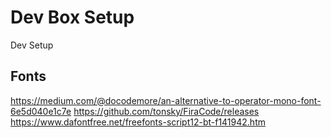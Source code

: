 # Dev Box Setup
Dev Setup


## Fonts
https://medium.com/@docodemore/an-alternative-to-operator-mono-font-6e5d040e1c7e
https://github.com/tonsky/FiraCode/releases
https://www.dafontfree.net/freefonts-script12-bt-f141942.htm

